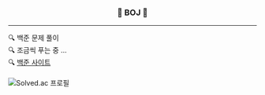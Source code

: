 <h3 align="center">🌱 BOJ 🌱</h3>  
<hr/>  

🔍 백준 문제 풀이  
🔍 조금씩 푸는 중 ...  
🔍 [백준 사이트](https://www.acmicpc.net/)  
<br/>
![Solved.ac 프로필](http://mazassumnida.wtf/api/v2/generate_badge?boj=josuhee)
